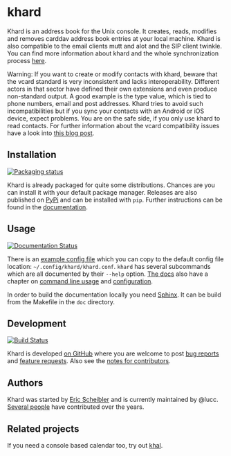 khard
=====

Khard is an address book for the Unix console. It creates, reads, modifies and
removes carddav address book entries at your local machine. Khard is also
compatible to the email clients mutt and alot and the SIP client twinkle. You
can find more information about khard and the whole synchronization process
[here][blog].

Warning: If you want to create or modify contacts with khard, beware that the
vcard standard is very inconsistent and lacks interoperability. Different
actors in that sector have defined their own extensions and even produce
non-standard output. A good example is the type value, which is tied to phone
numbers, email and post addresses. Khard tries to avoid such incompatibilities
but if you sync your contacts with an Android or iOS device, expect problems.
You are on the safe side, if you only use khard to read contacts. For further
information about the vcard compatibility issues have a look into [this blog
post][sad].

Installation
------------

[![Packaging status][repos-badge]][repos]

Khard is already packaged for quite some distributions.  Chances are you can
install it with your default package manager.  Releases are also published on
[PyPi](https://pypi.org/project/khard/) and can be installed with `pip`.
Further instructions can be found in the
[documentation](https://khard.readthedocs.io/en/latest/#installation).

Usage
-----

[![Documentation Status][docs-badge]][docs]

There is an [example config file](doc/source/examples/khard.conf.example) which
you can copy to the default config file location: `~/.config/khard/khard.conf`.
`khard` has several subcommands which are all documented by their `--help`
option. [The docs][docs] also have a chapter on [command line
usage](https://khard.readthedocs.io/en/latest/commandline.html) and
[configuration](https://khard.readthedocs.io/en/latest/#configuration).

In order to build the documentation locally you need
[Sphinx](https://www.sphinx-doc.org/).  It can be build from the Makefile in
the `doc` directory.

Development
-----------

[![Build Status][travis-badge]][travis]

Khard is developed [on GitHub](https://github.com/scheibler/khard) where you
are welcome to post [bug reports](https://github.com/scheibler/khard/issues)
and [feature requests](https://github.com/scheibler/khard/pulls).  Also see the
[notes for contributors](CONTRIBUTING.rst).

Authors
-------

Khard was started by [Eric Scheibler](http://eric-scheibler.de) and is
currently maintained by @lucc.  [Several
people](https://github.com/scheibler/khard/graphs/contributors) have
contributed over the years.

Related projects
----------------

If you need a console based calendar too, try out
[khal](https://github.com/geier/khal).

  [blog]: http://eric-scheibler.de/en/blog/2014/10/Sync-calendars-and-address-books-between-Linux-and-Android/
  [sad]: http://alessandrorossini.org/2012/11/15/the-sad-story-of-the-vcard-format-and-its-lack-of-interoperability/
  [repos]: https://repology.org/project/khard/versions
  [repos-badge]: https://repology.org/badge/tiny-repos/khard.svg
  [docs]: https://khard.readthedocs.io/en/latest/
  [docs-badge]: https://readthedocs.org/projects/khard/badge/?version=latest
  [travis]: https://travis-ci.org/scheibler/khard
  [travis-badge]: https://travis-ci.org/scheibler/khard.svg?branch=develop

